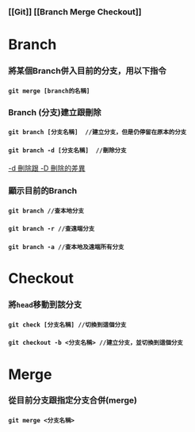 ### [[Git]] [[Branch Merge Checkout]]

# Branch
### 將某個Branch併入目前的分支，用以下指令
#### `git merge [branch的名稱]`

### Branch (分支)建立跟刪除
#### `git branch [分支名稱]  //建立分支，但是仍停留在原本的分支`
#### `git branch -d [分支名稱]  //刪除分支`
[-d 刪除跟 -D 刪除的差異](https://unix.stackexchange.com/questions/365944/what-are-the-differences-between-d-and-d-when-deleting-a-branch-in-git) 
### 顯示目前的Branch

#### `git branch //查本地分支`
#### `git branch -r //查遠端分支`
#### `git branch -a //查本地及遠端所有分支`

# Checkout
### 將`head`移動到該分支
#### `git check [分支名稱] //切換到這個分支`

#### `git checkout -b <分支名稱> //建立分支，並切換到這個分支`

# Merge
### 從目前分支跟指定分支合併(merge)
#### `git merge <分支名稱>`




